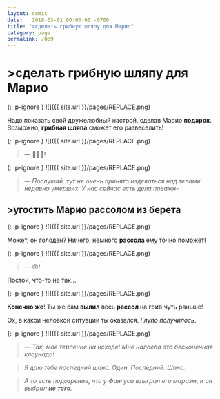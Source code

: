 ```yaml
---
layout: comic
date:   2018-03-01 00:00:00 -0700
title: ">сделать грибную шляпу для Марио"
category: page
permalink: /059
---
```

# >сделать грибную шляпу для Марио

{: .p-ignore }
![]({{ site.url }}/pages/REPLACE.png)

Надо показать свой дружелюбный настрой, сделав Марио <strong>подарок</strong>. Возможно, <strong>грибная шляпа</strong> сможет его развеселить!

{: .p-ignore }
![]({{ site.url }}/pages/REPLACE.png)

<blockquote><em>— </em>🍄🎩🎁!</blockquote>

{: .p-ignore }
![]({{ site.url }}/pages/REPLACE.png)

<blockquote><em>— Послушай, тут не очень принято издеваться над телами недавно умерших. У нас сейчас есть дела поважн-</em></blockquote>

## >угостить Марио рассолом из берета

{: .p-ignore }
![]({{ site.url }}/pages/REPLACE.png)

Может, он голоден? Ничего, немного <strong>рассола </strong>ему точно поможет!

{: .p-ignore }
![]({{ site.url }}/pages/REPLACE.png)

<blockquote><em>— </em>😙<em>!</em></blockquote>

Постой, что-то не так…

{: .p-ignore }
![]({{ site.url }}/pages/REPLACE.png)

<strong>Конечно же</strong>! Ты же сам <strong>вылил</strong> весь <strong>рассол </strong>на гриб чуть раньше!

Ох, в какой неловкой ситуации ты оказался. <em>Глупо получилось</em>.

{: .p-ignore }
![]({{ site.url }}/pages/REPLACE.png)

<blockquote><em>— Так, моё терпение на исходе! Мне надоела эта бесконечная клоунада!</em></blockquote>

<blockquote><em>Я даю тебе последний шанс. Один. Последний. Шанс. </em></blockquote>

<blockquote><em>А то есть подозрение, что у Фангуса взыграл его маразм, и он выбрал <strong>не</strong> <strong>того</strong>.</em></blockquote>

